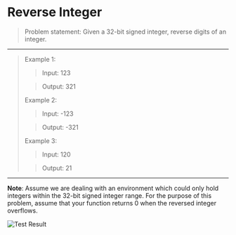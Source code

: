 # Reverse Integer

>Problem statement: Given a 32-bit signed integer, reverse digits of an integer.

----------------------------

>Example 1:
>
>>Input: 123
>
>>Output:  321
>
>Example 2:
>
>>Input: -123
>
>>Output: -321
>
>Example 3:
>
>>Input: 120
>
>>Output: 21

----------------------------

**Note**:
Assume we are dealing with an environment which could only hold integers within the 32-bit signed integer range. For the purpose of this problem, assume that your function returns 0 when the reversed integer overflows.

![Test Result](https://leetcode.com/submissions/detail/128073480/)
[](https://github.com/viane/daily-pset/blob/master/Reverse%20Integer/Screen%20Shot%202017-11-13%20at%2011.22.34%20AM.png?raw=true)
